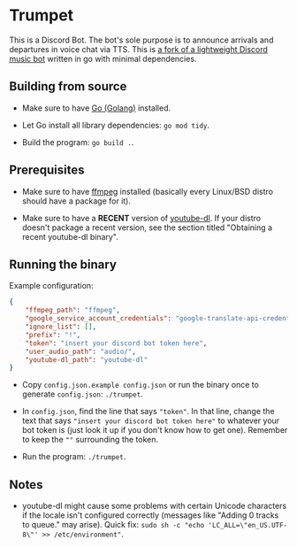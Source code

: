 # Trumpet

This is a Discord Bot. The bot's sole purpose is to announce arrivals and departures in voice chat via TTS. This is [a fork of a lightweight Discord music bot](https://github.com/xypwn/go-musicbot) written in go with minimal dependencies.

## Building from source

- Make sure to have [Go (Golang)](https://golang.org) installed.

- Let Go install all library dependencies: `go mod tidy`.

- Build the program: `go build .`.

## Prerequisites

- Make sure to have [ffmpeg](https://ffmpeg.org/) installed (basically every Linux/BSD distro should have a package for it).

- Make sure to have a **RECENT** version of [youtube-dl](https://yt-dl.org/). If your distro doesn't package a recent version, see the section titled "Obtaining a recent youtube-dl binary".

## Running the binary

Example configuration:

```json
{
	"ffmpeg_path": "ffmpeg",
	"google_service_account_credentials": "google-translate-api-credentials.json",
	"ignore_list": [],
	"prefix": "!",
	"token": "insert your discord bot token here",
	"user_audio_path": "audio/",
	"youtube-dl_path": "youtube-dl"
}
```

- Copy `config.json.example config.json` or run the binary once to generate `config.json`: `./trumpet`.



- In `config.json`, find the line that says `"token"`. In that line, change the text that says `"insert your discord bot token here"` to whatever your bot token is (just look it up if you don't know how to get one). Remember to keep the `""` surrounding the token.

- Run the program: `./trumpet`.

## Notes

- youtube-dl might cause some problems with certain Unicode characters if the locale isn't configured correctly (messages like "Adding 0 tracks to queue." may arise). Quick fix: `sudo sh -c "echo 'LC_ALL=\"en_US.UTF-8\"' >> /etc/environment"`.
